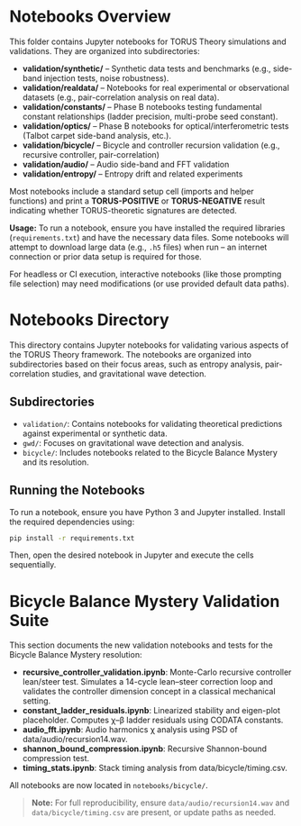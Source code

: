 # Notebooks Overview

This folder contains Jupyter notebooks for TORUS Theory simulations and validations. They are organized into subdirectories:

- **validation/synthetic/** – Synthetic data tests and benchmarks (e.g., side-band injection tests, noise robustness).
- **validation/realdata/** – Notebooks for real experimental or observational datasets (e.g., pair-correlation analysis on real data).
- **validation/constants/** – Phase B notebooks testing fundamental constant relationships (ladder precision, multi-probe seed constant).
- **validation/optics/** – Phase B notebooks for optical/interferometric tests (Talbot carpet side-band analysis, etc.).
- **validation/bicycle/** – Bicycle and controller recursion validation (e.g., recursive controller, pair-correlation)
- **validation/audio/** – Audio side-band and FFT validation
- **validation/entropy/** – Entropy drift and related experiments

Most notebooks include a standard setup cell (imports and helper functions) and print a **TORUS-POSITIVE** or **TORUS-NEGATIVE** result indicating whether TORUS-theoretic signatures are detected.

**Usage:** To run a notebook, ensure you have installed the required libraries (`requirements.txt`) and have the necessary data files. Some notebooks will attempt to download large data (e.g., `.h5` files) when run – an internet connection or prior data setup is required for those.

For headless or CI execution, interactive notebooks (like those prompting file selection) may need modifications (or use provided default data paths).

# Notebooks Directory

This directory contains Jupyter notebooks for validating various aspects of the TORUS Theory framework. The notebooks are organized into subdirectories based on their focus areas, such as entropy analysis, pair-correlation studies, and gravitational wave detection.

## Subdirectories
- `validation/`: Contains notebooks for validating theoretical predictions against experimental or synthetic data.
- `gwd/`: Focuses on gravitational wave detection and analysis.
- `bicycle/`: Includes notebooks related to the Bicycle Balance Mystery and its resolution.

## Running the Notebooks
To run a notebook, ensure you have Python 3 and Jupyter installed. Install the required dependencies using:

```bash
pip install -r requirements.txt
```

Then, open the desired notebook in Jupyter and execute the cells sequentially.

# Bicycle Balance Mystery Validation Suite

This section documents the new validation notebooks and tests for the Bicycle Balance Mystery resolution:

- **recursive_controller_validation.ipynb**: Monte-Carlo recursive controller lean/steer test. Simulates a 14-cycle lean–steer correction loop and validates the controller dimension concept in a classical mechanical setting.
- **constant_ladder_residuals.ipynb**: Linearized stability and eigen-plot placeholder. Computes χ–β ladder residuals using CODATA constants.
- **audio_fft.ipynb**: Audio harmonics χ analysis using PSD of data/audio/recursion14.wav.
- **shannon_bound_compression.ipynb**: Recursive Shannon-bound compression test.
- **timing_stats.ipynb**: Stack timing analysis from data/bicycle/timing.csv.

All notebooks are now located in `notebooks/bicycle/`.

> **Note:** For full reproducibility, ensure `data/audio/recursion14.wav` and `data/bicycle/timing.csv` are present, or update paths as needed.
